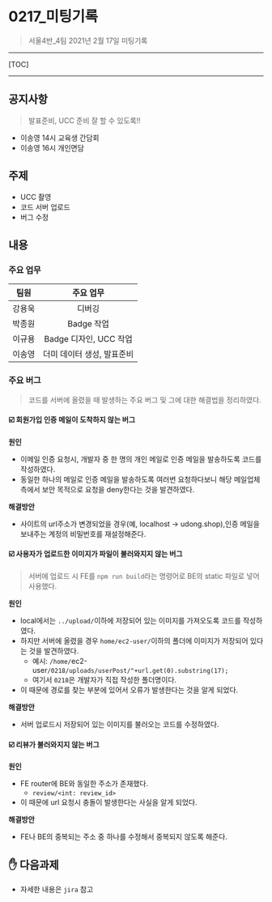 # 0217_미팅기록

> 서울4반_4팀 2021년 2월 17일 미팅기록

---

[TOC]

---



## 공지사항

> 발표준비, UCC 준비 잘 할 수 있도록!!

- 이송영 14시 교육생 간담회
- 이송영 16시 개인면담



## 주제

- UCC 촬영
- 코드 서버 업로드
- 버그 수정



## 내용

### 주요 업무

|  팀원  |         주요 업무          |
| :----: | :------------------------: |
| 강용욱 |           디버깅           |
| 박종원 |         Badge 작업         |
| 이규용 |   Badge 디자인, UCC 작업   |
| 이송영 | 더미 데이터 생성, 발표준비 |



### 주요 버그

> 코드를 서버에 올렸을 때 발생하는 주요 버그 및 그에 대한 해결법을 정리하였다.

#### :ballot_box_with_check: 회원가입 인증 메일이 도착하지 않는 버그

**원인**

- 이메일 인증 요청시, 개발자 중 한 명의 개인 메일로 인증 메일을 발송하도록 코드를 작성하였다.
- 동일한 하나의 메일로 인증 메일을 발송하도록 여러번 요청하다보니 해당 메일업체 측에서 보안 목적으로 요청을 deny한다는 것을 발견하였다.

**해결방안**

- 사이트의 url주소가 변경되었을 경우(예, localhost -> udong.shop),인증 메일을 보내주는 계정의 비밀번호를 재설정해준다.

#### :ballot_box_with_check: 사용자가 업로드한 이미지가 파일이 불러와지지 않는 버그

> 서버에 업로드 시 FE를 `npm run build`라는 명령어로 BE의 static 파일로 넣어 사용했다.

**원인**

- local에서는 `../upload/`이하에 저장되어 있는 이미지를 가져오도록 코드를 작성하였다.
- 하지만 서버에 올렸을 경우 `home/ec2-user/`이하의 폴더에 이미지가 저장되어 있다는 것을 발견하였다.
  - 예시: `/home/`ec2-user`/0218/uploads/userPost/"+url.get(0).substring(17);`
  - 여기서 `0218`은 개발자가 직접 작성한 폴더명이다.
- 이 때문에 경로를 찾는 부분에 있어서 오류가 발생한다는 것을 알게 되었다.

**해결방안**

- 서버 업로드시 저장되어 있는 이미지를 불러오는 코드를 수정하였다.

#### :ballot_box_with_check: 리뷰가 불러와지지 않는 버그

**원인**

- FE router에 BE와 동일한 주소가 존재했다.
  - `review/<int: review_id>`
- 이 때문에 url 요청시 충돌이 발생한다는 사실을 알게 되었다.

**해결방안**

- FE나 BE의 중복되는 주소 중 하나를 수정해서 중복되지 않도록 해준다.



## :hand: 다음과제

- 자세한 내용은 `jira` 참고

